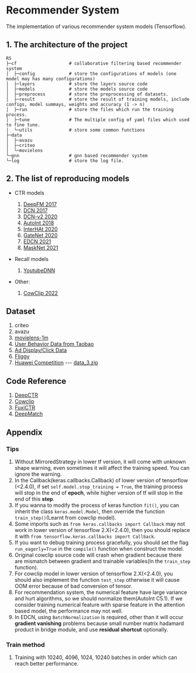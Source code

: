 # Recommender System

The implementation of various recommender system models (Tensorflow).

## 1. The architecture of the project

```
RS
├─cf                    # collaborative filtering based recommender system
│  ├─config             # store the configurations of models (one model may has many configurations)
│  ├─layers             # store the layers source code
│  ├─models             # store the models source code
│  ├─preprocess         # store the preprocessing of datasets.
│  ├─result             # store the result of training models, include configs, model summays, weights and accuracy (1 -> n)
│  ├─run                # store the files which run the training process.
│  ├─tune               # The multiple config of yaml files which used to fine tune.
│  └─utils              # store some common functions
├─data
│  ├─avazu
│  ├─criteo
│  └─movielens
└─gnn                   # gnn based recommender system
└─log                   # store the log file.
```

## 2. The list of reproducing models

* CTR models
    1. [DeepFM 2017](https://arxiv.org/pdf/1703.04247.pdf)
    2. [DCN 2017](https://dl.acm.org/doi/pdf/10.1145/3124749.3124754?ref=https://githubhelp.com)
    3. [DCN-v2 2020](https://arxiv.org/pdf/2008.13535.pdf)
    4. [AutoInt 2018](https://arxiv.org/pdf/1810.11921.pdf)
    5. [InterHAt 2020](https://dl.acm.org/doi/pdf/10.1145/3336191.3371785)
    6. [GateNet 2020](https://arxiv.org/pdf/2007.03519.pdf)
    7. [EDCN 2021](https://dl.acm.org/doi/pdf/10.1145/3459637.3481915)
    8. [MaskNet 2021](https://arxiv.org/pdf/2102.07619)

* Recall models
  1. [YoutubeDNN](https://static.googleusercontent.com/media/research.google.com/zh-CN//pubs/archive/45530.pdf)

* Other:
    1. [CowClip 2022](https://arxiv.org/pdf/2204.06240)

## Dataset

1. criteo
2. avazu
3. [movielens-1m](https://files.grouplens.org/datasets/movielens/ml-1m.zip)
4. [User Behavior Data from Taobao](https://tianchi.aliyun.com/dataset/dataDetail?dataId=649)
5. [Ad Display/Click Data](https://tianchi.aliyun.com/dataset/dataDetail?dataId=56#1)
6. [Fliggy](https://tianchi.aliyun.com/dataset/dataDetail?dataId=113649)
7. [Huawei Competition](https://developer.huawei.com/consumer/cn/activity/starAI2022/algo/competition.html) --- [data_3.zip](https://digix-algo-challenge.obs.cn-east-2.myhuaweicloud.com/2022/AI/238143c8f2b211ec84305c80b6c7dac5/2022_3_data.zip)

## Code Reference

1. [DeepCTR](https://deepctr-doc.readthedocs.io/en/latest/Quick-Start.html#getting-started-4-steps-to-deepctr)
2. [Cowclip](https://github.com/bytedance/LargeBatchCTR)
3. [FuxiCTR](https://github.com/xue-pai/FuxiCTR)
4. [DeepMatch](https://github.com/shenweichen/deepmatch)

## Appendix

### Tips

1. Without MirroredStrategy in lower tf version, it will come with unknown shape warning, even sometimes it will affect
   the training speed. You can ignore the warning.
2. In the Callback(keras.callbacks.Callback) of lower version of tensorflow (<2.4.0), if
   set `self.model.stop_training = True`, the training process will stop in the end of **epoch**, while higher version
   of tf will stop in the end of this **step**.
3. If you wanna to modify the process of keras function `fit()`, you can inherit the class `keras.model.Model`, then
   override the function `train_step()`(Learnt from cowclip model).
4. Some imports such as `from keras.callbacks import Callback` may not work in lower version of tensorflow 2.X(<2.4.0),
   then you should replace it with `from tensorflow.keras.callbacks import Callback`.
5. If you want to debug training process gracefully, you should set the flag `run_eagerly=True` in the `compile()`
   function when construct the model.
6. Original cowclip source code will crash when gradient because there are mismatch between gradient and trainable
   variables(In the `train_step` function).
7. For cowclip model in lower version of tensorflow 2.X(<2.4.0), you should also implement the function `test_step`
   otherwise it will cause OOM error because of bad conversion of tensor.
8. For recommendation system, the numerical feature have large variance and hurt algorithms, so we should normalize
   them(AutoInt C5.1). If we consider training numerical feature with sparse feature in the attention based model, the
   performance may not well.
9. In EDCN, using `BatchNormalization` is required, other than it will occur **gradient vanishing** problems because small
   number matrix hadamard product in bridge module, and use **residual shortcut** optionally.

### Train method

1. Training with 10240, 4096, 1024, 10240 batches in order which can reach better performance.